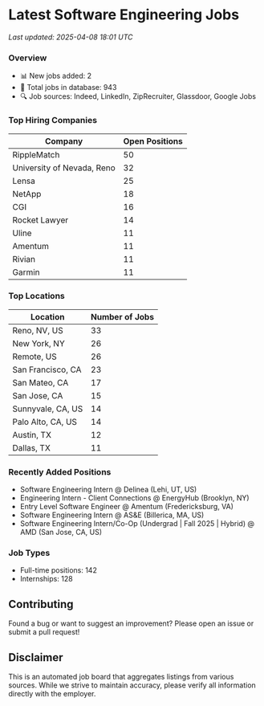 # Latest Software Engineering Jobs
*Last updated: 2025-04-08 18:01 UTC*

### Overview
- 📊 New jobs added: 2
- 💼 Total jobs in database: 943
- 🔍 Job sources: Indeed, LinkedIn, ZipRecruiter, Glassdoor, Google Jobs

### Top Hiring Companies
| Company | Open Positions |
|---------|---------------|
| RippleMatch | 50 |
| University of Nevada, Reno | 32 |
| Lensa | 25 |
| NetApp | 18 |
| CGI | 16 |
| Rocket Lawyer | 14 |
| Uline | 11 |
| Amentum | 11 |
| Rivian | 11 |
| Garmin | 11 |

### Top Locations
| Location | Number of Jobs |
|----------|---------------|
| Reno, NV, US | 33 |
| New York, NY | 26 |
| Remote, US | 26 |
| San Francisco, CA | 23 |
| San Mateo, CA | 17 |
| San Jose, CA | 15 |
| Sunnyvale, CA, US | 14 |
| Palo Alto, CA, US | 14 |
| Austin, TX | 12 |
| Dallas, TX | 11 |

### Recently Added Positions
- Software Engineering Intern @ Delinea (Lehi, UT, US)
- Engineering Intern - Client Connections @ EnergyHub (Brooklyn, NY)
- Entry Level Software Engineer @ Amentum (Fredericksburg, VA)
- Software Engineering Intern @ AS&E (Billerica, MA, US)
- Software Engineering Intern/Co-Op (Undergrad | Fall 2025 | Hybrid) @ AMD (San Jose, CA, US)

### Job Types
- Full-time positions: 142
- Internships: 128

## Contributing
Found a bug or want to suggest an improvement? Please open an issue or submit a pull request!

## Disclaimer
This is an automated job board that aggregates listings from various sources. While we strive to maintain accuracy, 
please verify all information directly with the employer.
